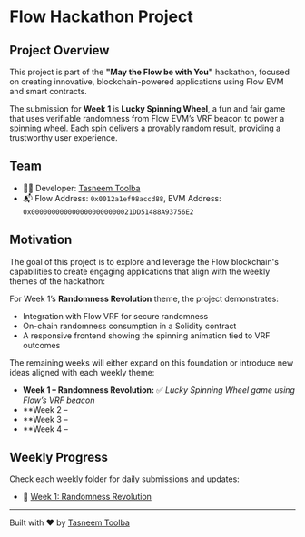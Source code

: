 # Flow Hackathon Project

## Project Overview
This project is part of the **"May the Flow be with You"** hackathon, focused on creating innovative, blockchain-powered applications using Flow EVM and smart contracts.

The submission for **Week 1** is **Lucky Spinning Wheel**, a fun and fair game that uses verifiable randomness from Flow EVM’s VRF beacon to power a spinning wheel. Each spin delivers a provably random result, providing a trustworthy user experience.

## Team
- 👩‍💻 Developer: [Tasneem Toolba](https://x.com/tasneemtoolba)
- 📬 Flow Address: `0x0012a1ef98accd88`, EVM Address: `0x0000000000000000000000021DD51488A93756E2`

## Motivation
The goal of this project is to explore and leverage the Flow blockchain's capabilities to create engaging applications that align with the weekly themes of the hackathon:

For Week 1’s **Randomness Revolution** theme, the project demonstrates:
- Integration with Flow VRF for secure randomness
- On-chain randomness consumption in a Solidity contract
- A responsive frontend showing the spinning animation tied to VRF outcomes

The remaining weeks will either expand on this foundation or introduce new ideas aligned with each weekly theme:

- **Week 1 – Randomness Revolution:** ✅ *Lucky Spinning Wheel game using Flow’s VRF beacon*  
- **Week 2 –   
- **Week 3 –   
- **Week 4 – 

## Weekly Progress
Check each weekly folder for daily submissions and updates:

- 🔁 [Week 1: Randomness Revolution](/submissions/0x0012a1ef98accd88/week1/lucky-spinning-wheel)
---

Built with ❤️ by [Tasneem Toolba](https://x.com/tasneemtoolba)
